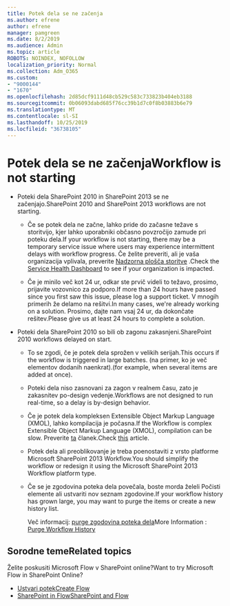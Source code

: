 ```yaml
---
title: Potek dela se ne začenja
ms.author: efrene
author: efrene
manager: pamgreen
ms.date: 8/2/2019
ms.audience: Admin
ms.topic: article
ROBOTS: NOINDEX, NOFOLLOW
localization_priority: Normal
ms.collection: Adm_O365
ms.custom:
- "9000144"
- "1670"
ms.openlocfilehash: 2d85dcf9111d48cb529c583c733823b404eb3188
ms.sourcegitcommit: 0b06093dabd685f76cc39b1d7c0f8b03883b6e79
ms.translationtype: MT
ms.contentlocale: sl-SI
ms.lasthandoff: 10/25/2019
ms.locfileid: "36738105"
---
```

# <a name="workflow-is-not-starting"></a><span data-ttu-id="5a438-102">Potek dela se ne začenja</span><span class="sxs-lookup"><span data-stu-id="5a438-102">Workflow is not starting</span></span>

- <span data-ttu-id="5a438-103">Poteki dela SharePoint 2010 in SharePoint 2013 se ne začenjajo.</span><span class="sxs-lookup"><span data-stu-id="5a438-103">SharePoint 2010 and SharePoint 2013 workflows are not starting.</span></span>

    - <span data-ttu-id="5a438-104">Če se potek dela ne začne, lahko pride do začasne težave s storitvijo, kjer lahko uporabniki občasno povzročijo zamude pri poteku dela.</span><span class="sxs-lookup"><span data-stu-id="5a438-104">If your workflow is not starting, there may be a temporary service issue where users may experience intermittent delays with workflow progress.</span></span> <span data-ttu-id="5a438-105">Če želite preveriti, ali je vaša organizacija vplivala, preverite [Nadzorna plošča storitve](https:/admin.microsoft.com/AdminPortal/Home#/servicehealth) .</span><span class="sxs-lookup"><span data-stu-id="5a438-105">Check the [Service Health Dashboard](https:/admin.microsoft.com/AdminPortal/Home#/servicehealth) to see if your organization is impacted.</span></span>

    - <span data-ttu-id="5a438-106">Če je minilo več kot 24 ur, odkar ste prvič videli to težavo, prosimo, prijavite vozovnico za podporo.</span><span class="sxs-lookup"><span data-stu-id="5a438-106">If more than 24 hours have passed since you first saw this issue, please log a support ticket.</span></span> <span data-ttu-id="5a438-107">V mnogih primerih že delamo na rešitvi.</span><span class="sxs-lookup"><span data-stu-id="5a438-107">In many cases, we're already working on a solution.</span></span> <span data-ttu-id="5a438-108">Prosimo, dajte nam vsaj 24 ur, da dokončate rešitev.</span><span class="sxs-lookup"><span data-stu-id="5a438-108">Please give us at least 24 hours to complete a solution.</span></span>

- <span data-ttu-id="5a438-109">Poteki dela SharePoint 2010 so bili ob zagonu zakasnjeni.</span><span class="sxs-lookup"><span data-stu-id="5a438-109">SharePoint 2010 workflows delayed on start.</span></span>

    - <span data-ttu-id="5a438-110">To se zgodi, če je potek dela sprožen v velikih serijah.</span><span class="sxs-lookup"><span data-stu-id="5a438-110">This occurs if the workflow is triggered in large batches.</span></span> <span data-ttu-id="5a438-111">(na primer, ko je več elementov dodanih naenkrat).</span><span class="sxs-lookup"><span data-stu-id="5a438-111">(for example, when several items are added at once).</span></span>

    - <span data-ttu-id="5a438-112">Poteki dela niso zasnovani za zagon v realnem času, zato je zakasnitev po-design vedenje.</span><span class="sxs-lookup"><span data-stu-id="5a438-112">Workflows are not designed to run real-time, so a delay is by-design behavior.</span></span>

   -  <span data-ttu-id="5a438-113">Če je potek dela kompleksen Extensible Object Markup Language (XMOL), lahko kompilacija je počasna.</span><span class="sxs-lookup"><span data-stu-id="5a438-113">If the Workflow is complex Extensible Object Markup Language (XMOL), compilation can be slow.</span></span> <span data-ttu-id="5a438-114">Preverite [ta](https://support.microsoft.com//kb/3043697) članek.</span><span class="sxs-lookup"><span data-stu-id="5a438-114">Check [this](https://support.microsoft.com//kb/3043697) article.</span></span>

    - <span data-ttu-id="5a438-115">Potek dela ali preoblikovanje je treba poenostaviti z vrsto platforme Microsoft SharePoint 2013 Workflow.</span><span class="sxs-lookup"><span data-stu-id="5a438-115">You should simplify the workflow or redesign it using the Microsoft SharePoint 2013 Workflow platform type.</span></span>

    - <span data-ttu-id="5a438-116">Če se je zgodovina poteka dela povečala, boste morda želeli Počisti elemente ali ustvariti nov seznam zgodovine.</span><span class="sxs-lookup"><span data-stu-id="5a438-116">If your workflow history has grown large, you may want to purge the items or create a new history list.</span></span>

        <span data-ttu-id="5a438-117">Več informacij: [purge zgodovina poteka dela](https://blogs.technet.microsoft.com/marj/2015/08/07/sharepoint-2010-workflows-best-practice-purge-workflow-history-list-items/)</span><span class="sxs-lookup"><span data-stu-id="5a438-117">More Information : [Purge Workflow History](https://blogs.technet.microsoft.com/marj/2015/08/07/sharepoint-2010-workflows-best-practice-purge-workflow-history-list-items/)</span></span>


## <a name="related-topics"></a><span data-ttu-id="5a438-118">Sorodne teme</span><span class="sxs-lookup"><span data-stu-id="5a438-118">Related topics</span></span>
<span data-ttu-id="5a438-119">Želite poskusiti Microsoft Flow v SharePoint online?</span><span class="sxs-lookup"><span data-stu-id="5a438-119">Want to try Microsoft Flow in SharePoint Online?</span></span>
- [<span data-ttu-id="5a438-120">Ustvari potek</span><span class="sxs-lookup"><span data-stu-id="5a438-120">Create Flow</span></span>](https://support.office.com/article/Create-a-flow-for-a-list-or-library-in-SharePoint-Online-or-OneDrive-for-Business-a9c3e03b-0654-46af-a254-20252e580d01) 
- [<span data-ttu-id="5a438-121">SharePoint in Flow</span><span class="sxs-lookup"><span data-stu-id="5a438-121">SharePoint and Flow</span></span>](https://flow.microsoft.com/blog/sharepoint-and-flow/) 


